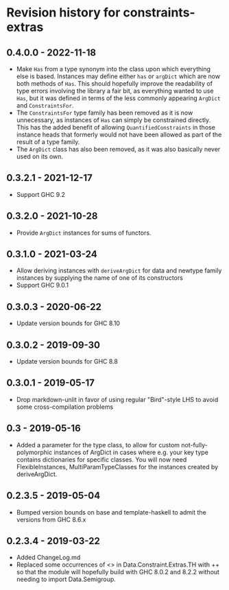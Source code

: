 # Revision history for constraints-extras

## 0.4.0.0 - 2022-11-18

* Make `Has` from a type synonym into the class upon which everything else is based. Instances may define either `has` or `argDict` which are now both methods of `Has`. This should hopefully improve the readability of type errors involving the library a fair bit, as everything wanted to use `Has`, but it was defined in terms of the less commonly appearing `ArgDict` and `ConstraintsFor`.
* The `ConstraintsFor` type family has been removed as it is now unnecessary, as instances of `Has` can simply be constrained directly. This has the added benefit of allowing `QuantifiedConstraints` in those instance heads that formerly would not have been allowed as part of the result of a type family.
* The `ArgDict` class has also been removed, as it was also basically never used on its own.

## 0.3.2.1 - 2021-12-17

* Support GHC 9.2

## 0.3.2.0 - 2021-10-28

* Provide `ArgDict` instances for sums of functors.

## 0.3.1.0 - 2021-03-24

* Allow deriving instances with `deriveArgDict` for data and newtype family instances by supplying the name of one of its constructors
* Support GHC 9.0.1

## 0.3.0.3 - 2020-06-22

* Update version bounds for GHC 8.10

## 0.3.0.2 - 2019-09-30

* Update version bounds for GHC 8.8

## 0.3.0.1 - 2019-05-17

* Drop markdown-unlit in favor of using regular "Bird"-style LHS to avoid some cross-compilation problems

## 0.3 - 2019-05-16

* Added a parameter for the type class, to allow for custom not-fully-polymorphic instances of ArgDict in cases where e.g. your key type contains dictionaries for specific classes. You will now need FlexibleInstances, MultiParamTypeClasses for the instances created by deriveArgDict.

## 0.2.3.5 - 2019-05-04

* Bumped version bounds on base and template-haskell to admit the versions from GHC 8.6.x

## 0.2.3.4 - 2019-03-22

* Added ChangeLog.md
* Replaced some occurrences of <> in Data.Constraint.Extras.TH with ++ so that the module will hopefully build with GHC 8.0.2 and 8.2.2 without needing to import Data.Semigroup.
